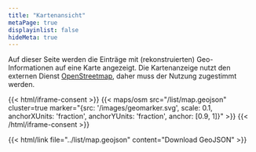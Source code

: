 ```yaml
---
title: "Kartenansicht"
metaPage: true
displayinlist: false
hideMeta: true
---
```


Auf dieser Seite werden die Einträge mit (rekonstruierten) Geo-Informationen auf eine Karte angezeigt. Die Kartenanzeige nutzt den externen Dienst [OpenStreetmap](https://www.openstreetmap.org/), daher muss der Nutzung zugestimmt werden.

{{< html/iframe-consent >}}
    {{< maps/osm src="/list/map.geojson" cluster=true marker="{src: '/images/geomarker.svg', scale: 0.1, anchorXUnits: 'fraction', anchorYUnits: 'fraction', anchor: [0.9, 1]}" >}}
{{< /html/iframe-consent >}}

{{< html/link file="../list/map.geojson" content="Download GeoJSON" >}}
